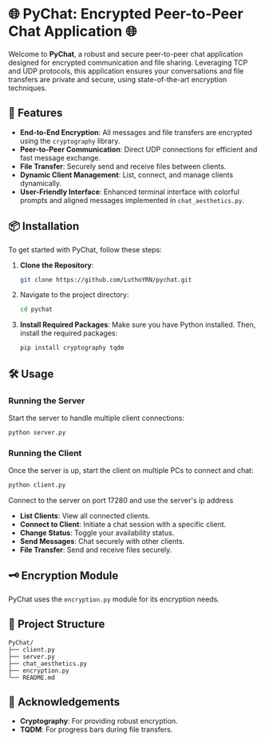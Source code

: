 # 🌐 PyChat: Encrypted Peer-to-Peer Chat Application 🌐

Welcome to **PyChat**, a robust and secure peer-to-peer chat application designed for encrypted communication and file sharing. Leveraging TCP and UDP protocols, this application ensures your conversations and file transfers are private and secure, using state-of-the-art encryption techniques.

## 🚀 Features

- **End-to-End Encryption**: All messages and file transfers are encrypted using the `cryptography` library.
- **Peer-to-Peer Communication**: Direct UDP connections for efficient and fast message exchange.
- **File Transfer**: Securely send and receive files between clients.
- **Dynamic Client Management**: List, connect, and manage clients dynamically.
- **User-Friendly Interface**: Enhanced terminal interface with colorful prompts and aligned messages implemented in `chat_aesthetics.py`.

## 📦 Installation

To get started with PyChat, follow these steps:

1. **Clone the Repository**:
    ```bash
    git clone https://github.com/LuthoYRN/pychat.git
    ```
2. Navigate to the project directory:
    ```bash
    cd pychat
    ```
3. **Install Required Packages**:
    Make sure you have Python installed. Then, install the required packages:
    ```bash
    pip install cryptography tqdm
    ```

## 🛠️ Usage

### Running the Server

Start the server to handle multiple client connections:
```bash
python server.py
```

### Running the Client

Once the server is up, start the client on multiple PCs to connect and chat:
```bash
python client.py
```
Connect to the server on port 17280 and use the server's ip address

- **List Clients**: View all connected clients.
- **Connect to Client**: Initiate a chat session with a specific client.
- **Change Status**: Toggle your availability status.
- **Send Messages**: Chat securely with other clients.
- **File Transfer**: Send and receive files securely.

## 🗝️ Encryption Module

PyChat uses the `encryption.py` module for its encryption needs.

## 📂 Project Structure

```
PyChat/
├── client.py
├── server.py
├── chat_aesthetics.py
├── encryption.py
└── README.md
```
## 🌟 Acknowledgements

- **Cryptography**: For providing robust encryption.
- **TQDM**: For progress bars during file transfers.
